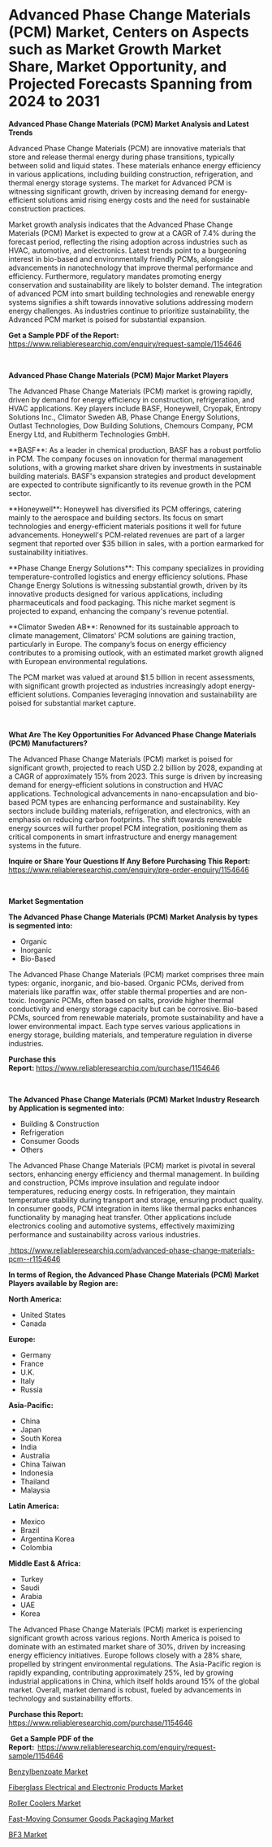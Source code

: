 <p><h1>Advanced Phase Change Materials (PCM) Market, Centers on Aspects such as Market Growth Market Share, Market Opportunity, and Projected Forecasts Spanning from 2024 to 2031</h1></p><p><strong>Advanced Phase Change Materials (PCM) Market Analysis and Latest Trends</strong></p>
<p><p>Advanced Phase Change Materials (PCM) are innovative materials that store and release thermal energy during phase transitions, typically between solid and liquid states. These materials enhance energy efficiency in various applications, including building construction, refrigeration, and thermal energy storage systems. The market for Advanced PCM is witnessing significant growth, driven by increasing demand for energy-efficient solutions amid rising energy costs and the need for sustainable construction practices.</p><p>Market growth analysis indicates that the Advanced Phase Change Materials (PCM) Market is expected to grow at a CAGR of 7.4% during the forecast period, reflecting the rising adoption across industries such as HVAC, automotive, and electronics. Latest trends point to a burgeoning interest in bio-based and environmentally friendly PCMs, alongside advancements in nanotechnology that improve thermal performance and efficiency. Furthermore, regulatory mandates promoting energy conservation and sustainability are likely to bolster demand. The integration of advanced PCM into smart building technologies and renewable energy systems signifies a shift towards innovative solutions addressing modern energy challenges. As industries continue to prioritize sustainability, the Advanced PCM market is poised for substantial expansion.</p></p>
<p><strong>Get a Sample PDF of the Report:&nbsp;</strong> <a href="https://www.reliableresearchiq.com/enquiry/request-sample/1154646">https://www.reliableresearchiq.com/enquiry/request-sample/1154646</a></p>
<p>&nbsp;</p>
<p><strong>Advanced Phase Change Materials (PCM) Major Market Players</strong></p>
<p><p>The Advanced Phase Change Materials (PCM) market is growing rapidly, driven by demand for energy efficiency in construction, refrigeration, and HVAC applications. Key players include BASF, Honeywell, Cryopak, Entropy Solutions Inc., Climator Sweden AB, Phase Change Energy Solutions, Outlast Technologies, Dow Building Solutions, Chemours Company, PCM Energy Ltd, and Rubitherm Technologies GmbH.</p><p>**BASF**: As a leader in chemical production, BASF has a robust portfolio in PCM. The company focuses on innovation for thermal management solutions, with a growing market share driven by investments in sustainable building materials. BASF's expansion strategies and product development are expected to contribute significantly to its revenue growth in the PCM sector.</p><p>**Honeywell**: Honeywell has diversified its PCM offerings, catering mainly to the aerospace and building sectors. Its focus on smart technologies and energy-efficient materials positions it well for future advancements. Honeywell's PCM-related revenues are part of a larger segment that reported over $35 billion in sales, with a portion earmarked for sustainability initiatives.</p><p>**Phase Change Energy Solutions**: This company specializes in providing temperature-controlled logistics and energy efficiency solutions. Phase Change Energy Solutions is witnessing substantial growth, driven by its innovative products designed for various applications, including pharmaceuticals and food packaging. This niche market segment is projected to expand, enhancing the company's revenue potential.</p><p>**Climator Sweden AB**: Renowned for its sustainable approach to climate management, Climators' PCM solutions are gaining traction, particularly in Europe. The company’s focus on energy efficiency contributes to a promising outlook, with an estimated market growth aligned with European environmental regulations.</p><p>The PCM market was valued at around $1.5 billion in recent assessments, with significant growth projected as industries increasingly adopt energy-efficient solutions. Companies leveraging innovation and sustainability are poised for substantial market capture.</p></p>
<p>&nbsp;</p>
<p><strong>What Are The Key Opportunities For Advanced Phase Change Materials (PCM) Manufacturers?</strong></p>
<p><p>The Advanced Phase Change Materials (PCM) market is poised for significant growth, projected to reach USD 2.2 billion by 2028, expanding at a CAGR of approximately 15% from 2023. This surge is driven by increasing demand for energy-efficient solutions in construction and HVAC applications. Technological advancements in nano-encapsulation and bio-based PCM types are enhancing performance and sustainability. Key sectors include building materials, refrigeration, and electronics, with an emphasis on reducing carbon footprints. The shift towards renewable energy sources will further propel PCM integration, positioning them as critical components in smart infrastructure and energy management systems in the future.</p></p>
<p><strong>Inquire or Share Your Questions If Any Before Purchasing This Report:</strong> <a href="https://www.reliableresearchiq.com/enquiry/pre-order-enquiry/1154646">https://www.reliableresearchiq.com/enquiry/pre-order-enquiry/1154646</a></p>
<p>&nbsp;</p>
<p><strong>Market Segmentation</strong></p>
<p><strong>The Advanced Phase Change Materials (PCM) Market Analysis by types is segmented into:</strong></p>
<p><ul><li>Organic</li><li>Inorganic</li><li>Bio-Based</li></ul></p>
<p><p>The Advanced Phase Change Materials (PCM) market comprises three main types: organic, inorganic, and bio-based. Organic PCMs, derived from materials like paraffin wax, offer stable thermal properties and are non-toxic. Inorganic PCMs, often based on salts, provide higher thermal conductivity and energy storage capacity but can be corrosive. Bio-based PCMs, sourced from renewable materials, promote sustainability and have a lower environmental impact. Each type serves various applications in energy storage, building materials, and temperature regulation in diverse industries.</p></p>
<p><strong>Purchase this Report:&nbsp;</strong><a href="https://www.reliableresearchiq.com/purchase/1154646">https://www.reliableresearchiq.com/purchase/1154646</a></p>
<p>&nbsp;</p>
<p><strong>The Advanced Phase Change Materials (PCM) Market Industry Research by Application is segmented into:</strong></p>
<p><ul><li>Building & Construction</li><li>Refrigeration</li><li>Consumer Goods</li><li>Others</li></ul></p>
<p><p>The Advanced Phase Change Materials (PCM) market is pivotal in several sectors, enhancing energy efficiency and thermal management. In building and construction, PCMs improve insulation and regulate indoor temperatures, reducing energy costs. In refrigeration, they maintain temperature stability during transport and storage, ensuring product quality. In consumer goods, PCM integration in items like thermal packs enhances functionality by managing heat transfer. Other applications include electronics cooling and automotive systems, effectively maximizing performance and sustainability across various industries.</p></p>
<p><a href="https://www.reliableresearchiq.com/advanced-phase-change-materials-pcm--r1154646">&nbsp;https://www.reliableresearchiq.com/advanced-phase-change-materials-pcm--r1154646</a></p>
<p><strong>In terms of Region, the Advanced Phase Change Materials (PCM) Market Players available by Region are:</strong></p>
<p>
    <p> <strong> North America: </strong>
        <ul>
            <li>United States</li>
            <li>Canada</li>
        </ul>
        </p> 
    <p> <strong> Europe: </strong>
        <ul>
            <li>Germany</li>
            <li>France</li>
            <li>U.K.</li>
            <li>Italy</li>
            <li>Russia</li>
        </ul>
        </p> 
    <p> <strong> Asia-Pacific: </strong>
        <ul>
            <li>China</li>
            <li>Japan</li>
            <li>South Korea</li>
            <li>India</li>
            <li>Australia</li>
            <li>China Taiwan</li>
            <li>Indonesia</li>
            <li>Thailand</li>
            <li>Malaysia</li>
        </ul>
        </p> 
    <p> <strong> Latin America: </strong>
        <ul>
            <li>Mexico</li>
            <li>Brazil</li>
            <li>Argentina Korea</li>
            <li>Colombia</li>
        </ul>
        </p> 
    <p> <strong> Middle East & Africa: </strong>
        <ul>
            <li>Turkey</li>
            <li>Saudi</li>
            <li>Arabia</li>
            <li>UAE</li>
            <li>Korea</li>
        </ul>
    </p>
    </p>
<p><p>The Advanced Phase Change Materials (PCM) market is experiencing significant growth across various regions. North America is poised to dominate with an estimated market share of 30%, driven by increasing energy efficiency initiatives. Europe follows closely with a 28% share, propelled by stringent environmental regulations. The Asia-Pacific region is rapidly expanding, contributing approximately 25%, led by growing industrial applications in China, which itself holds around 15% of the global market. Overall, market demand is robust, fueled by advancements in technology and sustainability efforts.</p></p>
<p><strong>Purchase this Report: </strong><a href="https://www.reliableresearchiq.com/purchase/1154646">https://www.reliableresearchiq.com/purchase/1154646</a></p>
<p>&nbsp;<strong>Get a Sample PDF of the Report:&nbsp;&nbsp;</strong><a href="https://www.reliableresearchiq.com/enquiry/request-sample/1154646">https://www.reliableresearchiq.com/enquiry/request-sample/1154646</a></p>
<p><strong></strong></p>
<p><p><a href="https://www.linkedin.com/pulse/how-benzylbenzoate-market-evolve-growth-analysis-year-2024--uo5rc?trackingId=JY1Y5jfcTW%2BNCTUfhAPc7g%3D%3D">Benzylbenzoate Market</a></p><p><a href="https://issuu.com/reportprime-2/docs/fiberglass-electrical-and-electroni_a533a60796f555">Fiberglass Electrical and Electronic Products Market</a></p><p><a href="https://www.linkedin.com/pulse/roller-coolers-market-share-new-trends-analysis-its-8nytc?trackingId=pyFRu4jMSxa0kYM7kY7tEQ%3D%3D">Roller Coolers Market</a></p><p><a href="https://issuu.com/reportprime-2/docs/fast-moving-consumer-goods-packagin_cd729a9c0e688c">Fast-Moving Consumer Goods Packaging Market</a></p><p><a href="https://www.linkedin.com/pulse/market-forecast-global-bf3-trends-impact-analysis-2024-2031-tfqnc?trackingId=25WgmtcGT5C1hib%2BkEQz8A%3D%3D">BF3 Market</a></p></p>